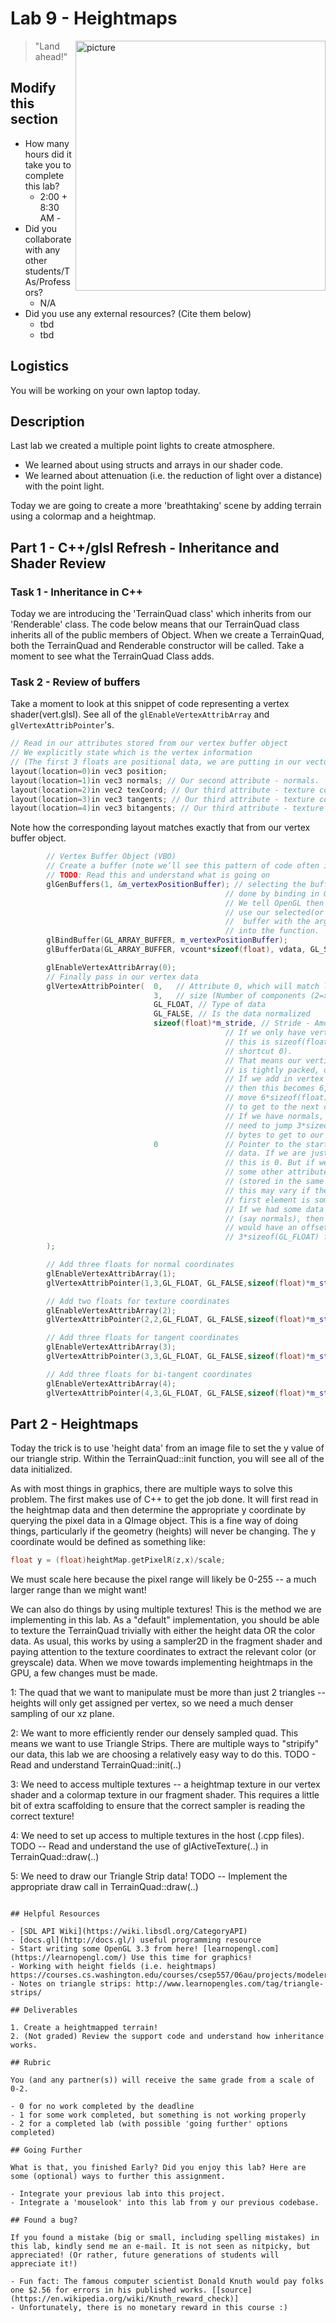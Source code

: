 # Lab 9 - Heightmaps

<img align="right" src="./media/terrain.JPG" width="400px" alt="picture">

> "Land ahead!"

## Modify this section

- How many hours did it take you to complete this lab?
  - 2:00 + 8:30 AM - 
- Did you collaborate with any other students/TAs/Professors?
  - N/A
- Did you use any external resources? (Cite them below)
  - tbd
  - tbd

## Logistics

You will be working on your own laptop today.

## Description

Last lab we created a multiple point lights to create atmosphere.

- We learned about using structs and arrays in our shader code.
- We learned about attenuation (i.e. the reduction of light over a distance) with the point light. 

Today we are going to create a more 'breathtaking' scene by adding terrain using a colormap and a heightmap.

## Part 1 - C++/glsl Refresh - Inheritance and Shader Review

### Task 1 - Inheritance in C++

Today we are introducing the 'TerrainQuad class' which inherits from our 'Renderable' class. The code below means that our TerrainQuad class inherits all of the public members of Object. When we create a TerrainQuad, both the TerrainQuad and Renderable constructor will be called. Take a moment to see what the TerrainQuad Class adds.

### Task 2 - Review of buffers

Take a moment to look at this snippet of code representing a vertex shader(vert.glsl). See all of the `glEnableVertexAttribArray` and `glVertexAttribPointer`'s.

```c
// Read in our attributes stored from our vertex buffer object
// We explicitly state which is the vertex information
// (The first 3 floats are positional data, we are putting in our vector)
layout(location=0)in vec3 position; 
layout(location=1)in vec3 normals; // Our second attribute - normals.
layout(location=2)in vec2 texCoord; // Our third attribute - texture coordinates.
layout(location=3)in vec3 tangents; // Our third attribute - texture coordinates.
layout(location=4)in vec3 bitangents; // Our third attribute - texture coordinates.
```

Note how the corresponding layout matches exactly that from our vertex buffer object.

```cpp
        // Vertex Buffer Object (VBO)
        // Create a buffer (note we’ll see this pattern of code often in OpenGL)
        // TODO: Read this and understand what is going on
        glGenBuffers(1, &m_vertexPositionBuffer); // selecting the buffer is
                                                // done by binding in OpenGL
                                                // We tell OpenGL then how we want to 
                                                // use our selected(or binded)
                                                //  buffer with the arguments passed 
                                                // into the function.
        glBindBuffer(GL_ARRAY_BUFFER, m_vertexPositionBuffer);
        glBufferData(GL_ARRAY_BUFFER, vcount*sizeof(float), vdata, GL_STATIC_DRAW);

        glEnableVertexAttribArray(0);
        // Finally pass in our vertex data
        glVertexAttribPointer(  0,   // Attribute 0, which will match layout in shader
                                3,   // size (Number of components (2=x,y)  (3=x,y,z), etc.)
                                GL_FLOAT, // Type of data
                                GL_FALSE, // Is the data normalized
                                sizeof(float)*m_stride, // Stride - Amount of bytes between each vertex.
                                                // If we only have vertex data, then
                                                // this is sizeof(float)*3 (or as a
                                                // shortcut 0).
                                                // That means our vertices(or whatever data) 
                                                // is tightly packed, one after the other.
                                                // If we add in vertex color information(3 more floats), 
                                                // then this becomes 6, as we
                                                // move 6*sizeof(float)
                                                // to get to the next chunk of data.
                                                // If we have normals, then we
                                                // need to jump 3*sizeof(GL_FLOAT)
                                                // bytes to get to our next vertex.
                                0               // Pointer to the starting point of our
                                                // data. If we are just grabbing vertices, 
                                                // this is 0. But if we have
                                                // some other attribute,
                                                // (stored in the same data structure),
                                                // this may vary if the very
                                                // first element is some different attribute.
                                                // If we had some data after
                                                // (say normals), then we 
                                                // would have an offset of 
                                                // 3*sizeof(GL_FLOAT) for example
        );

        // Add three floats for normal coordinates
        glEnableVertexAttribArray(1);
        glVertexAttribPointer(1,3,GL_FLOAT, GL_FALSE,sizeof(float)*m_stride,(char*)(sizeof(float)*3));

        // Add two floats for texture coordinates
        glEnableVertexAttribArray(2);
        glVertexAttribPointer(2,2,GL_FLOAT, GL_FALSE,sizeof(float)*m_stride,(char*)(sizeof(float)*6));

        // Add three floats for tangent coordinates
        glEnableVertexAttribArray(3);
        glVertexAttribPointer(3,3,GL_FLOAT, GL_FALSE,sizeof(float)*m_stride,(char*)(sizeof(float)*8));

        // Add three floats for bi-tangent coordinates
        glEnableVertexAttribArray(4);
        glVertexAttribPointer(4,3,GL_FLOAT, GL_FALSE,sizeof(float)*m_stride,(char*)(sizeof(float)*11));
```

## Part 2 - Heightmaps

Today the trick is to use 'height data' from an image file to set the y value of our triangle strip. Within the TerrainQuad::init function, you will see all of the data initialized.

As with most things in graphics, there are multiple ways to solve this problem.  The first makes use of C++ to get the job done.  It will first read in the heightmap data and then determine
the appropriate y coordinate by querying the pixel data in a QImage object.  This is a fine way of doing things, particularly if the geometry (heights) will never be changing.  The y coordinate
would be defined as something like:

```cpp
float y = (float)heightMap.getPixelR(z,x)/scale;
```

We must scale here because the pixel range will likely be 0-255 -- a much larger range than we might want!

We can also do things by using multiple textures!  This is the method we are implementing in this lab.  As a "default" implementation, you should be able to texture the TerrainQuad trivially
with either the height data OR the color data.  As usual, this works by using a sampler2D in the fragment shader and paying attention to the texture coordinates to extract the relevant
color (or greyscale) data.  When we move towards implementing heightmaps in the GPU, a few changes must be made.

1:  The quad that we want to manipulate must be more than just 2 triangles -- heights will only get assigned per vertex, so we need a much denser sampling of our xz plane.

2:  We want to more efficiently render our densely sampled quad.  This means we want to use Triangle Strips.  There are multiple ways to "stripify" our data, this lab we are choosing a relatively
easy way to do this.  TODO - Read and understand TerrainQuad::init(..)

3:  We need to access multiple textures -- a heightmap texture in our vertex shader and a colormap texture in our fragment shader.  This requires a little bit of extra scaffolding to ensure that
the correct sampler is reading the correct texture!

4:  We need to set up access to multiple textures in the host (.cpp files).  TODO -- Read and understand the use of glActiveTexture(..) in TerrainQuad::draw(..)

5:  We need to draw our Triangle Strip data!  TODO -- Implement the appropriate draw call in TerrainQuad::draw(..)

```

## Helpful Resources

- [SDL API Wiki](https://wiki.libsdl.org/CategoryAPI)
- [docs.gl](http://docs.gl/) useful programming resource
- Start writing some OpenGL 3.3 from here! [learnopengl.com](https://learnopengl.com/) Use this time for graphics!
- Working with height fields (i.e. heightmaps) https://courses.cs.washington.edu/courses/csep557/06au/projects/modeler/heightfield.html
- Notes on triangle strips: http://www.learnopengles.com/tag/triangle-strips/

## Deliverables

1. Create a heightmapped terrain!
2. (Not graded) Review the support code and understand how inheritance works.

## Rubric

You (and any partner(s)) will receive the same grade from a scale of 0-2.

- 0 for no work completed by the deadline
- 1 for some work completed, but something is not working properly
- 2 for a completed lab (with possible 'going further' options completed)

## Going Further

What is that, you finished Early? Did you enjoy this lab? Here are some (optional) ways to further this assignment.

- Integrate your previous lab into this project.
- Integrate a 'mouselook' into this lab from y our previous codebase.

## Found a bug?

If you found a mistake (big or small, including spelling mistakes) in this lab, kindly send me an e-mail. It is not seen as nitpicky, but appreciated! (Or rather, future generations of students will appreciate it!)

- Fun fact: The famous computer scientist Donald Knuth would pay folks one $2.56 for errors in his published works. [[source](https://en.wikipedia.org/wiki/Knuth_reward_check)]
- Unfortunately, there is no monetary reward in this course :)
